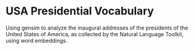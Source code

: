 # USA Presidential Vocabulary
Using gensim to analyze the inaugural addresses of the presidents of the United States of America, as collected by the Natural Language Toolkit, using word embeddings.
